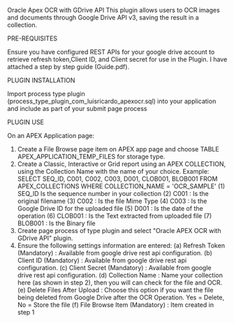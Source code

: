 Oracle Apex OCR with GDrive API
This plugin allows users to OCR images and documents through Google Drive API v3, saving the result in a collection.

PRE-REQUISITES

Ensure you have configured REST APIs for your google drive account to retrieve refresh token,Client ID, and Client secret for use in the Plugin. 
I have attached a step by step guide (Guide.pdf).

PLUGIN INSTALLATION

Import process type plugin (process_type_plugin_com_luisricardo_apexocr.sql) into your application and include as part of your submit page process

PLUGIN USE

On an APEX Application page: 

1. Create a File Browse page item on APEX app page and choose TABLE APEX_APPLICATION_TEMP_FILES for storage type.
2. Create a Classic, Interactive or Grid report using an APEX COLLECTION, using the Collection Name with the name of your choice.
	Example: SELECT SEQ_ID, C001, C002, C003, D001, CLOB001, BLOB001 FROM APEX_COLLECTIONS WHERE COLLECTION_NAME = 'OCR_SAMPLE'
		(1) SEQ_ID Is the sequence number in your collection
		(2) C001 : Is the original filename
		(3) C002 : Is the file Mime Type
		(4) C003 : Is the Google Drive ID for the uploaded file
		(5) D001 : Is the date of the operation
		(6) CLOB001 : Is the Text extracted from uploaded file
		(7) BLOB001 : Is the Binary file
3. Create page process of type plugin and select "Oracle APEX OCR with GDrive API" plugin.
4. Ensure the following settings information are entered:
   (a) Refresh Token (Mandatory) : Available from google drive rest api configuration.
   (b) Client ID (Mandatory) : Available from google drive rest api configuration.
   (c) Client Secret (Mandatory) : Available from google drive rest api configuration.
   (d) Collection Name : Name your collection here (as shown in step 2), then you will can check for the file and OCR.
   (e) Delete Files After Upload : Choose this option if you want the file being deleted from Google Drive after the OCR Operation. Yes = Delete, No = Store the file
   (f) File Browse Item (Mandatory) : Item created in step 1